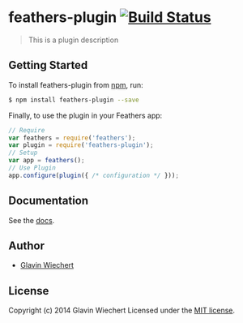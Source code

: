 # feathers-plugin [![Build Status](https://travis-ci.org/Glavin001/feathers-plugin.png?branch=master)](https://travis-ci.org/Glavin001/feathers-plugin)

> This is a plugin description

## Getting Started

To install feathers-plugin from [npm](https://www.npmjs.org/), run:

```bash
$ npm install feathers-plugin --save
```

Finally, to use the plugin in your Feathers app:

```javascript
// Require
var feathers = require('feathers');
var plugin = require('feathers-plugin');
// Setup
var app = feathers();
// Use Plugin
app.configure(plugin({ /* configuration */ }));
```

## Documentation

See the [docs](docs/).

## Author

- [Glavin Wiechert](https://github.com/Glavin001)

## License

Copyright (c) 2014 Glavin Wiechert
Licensed under the [MIT license](LICENSE).